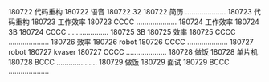 180722  代码重构
180722  语音
180722  32
180722  简历
....................
180723  代码重构
180723  工作效率
180723  CCCC
....................
180724  工作效率
180724  3B
180724  CCCC
....................
180725  3B
180725  效率
180725  CCCC
....................
180726  效率
180726  robot
180726  CCCC
....................
180727  robot
180727  kvaser
180727  CCCC
....................
180728  做饭
180728  单片机
180728  BCCC
....................
180729  做饭
180729  面试
180729  BCCC
....................

